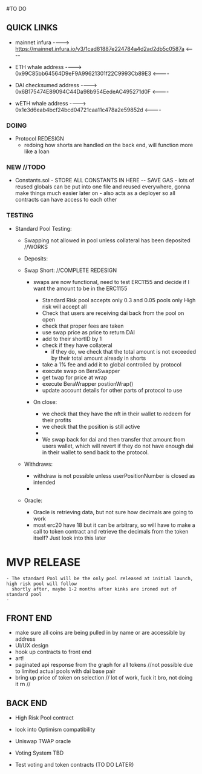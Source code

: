 
#TO DO

## QUICK LINKS
- mainnet infura
----> https://mainnet.infura.io/v3/1cad81887e224784a4d2ad2db5c0587a <----

- ETH whale address
----> 0x99C85bb64564D9eF9A99621301f22C9993Cb89E3 <----

- DAI checksumed address
----> 0x6B175474E89094C44Da98b954EedeAC495271d0F <----

- wETH whale address
----> 0x1e3d6eab4bcf24bcd04721caa11c478a2e59852d  <----

### DOING
 - Protocol REDESIGN
    - redoing how shorts are handled on the back end, will function more like a loan

### NEW //TODO
  - Constants.sol
        - STORE ALL CONSTANTS IN HERE -- SAVE GAS
        - lots of reused globals can be put into one file and reused everywhere, gonna make things much
          easier later on
        - also acts as a deployer so all contracts can have access to each other

### TESTING
  - Standard Pool Testing:
      - Swapping not allowed in pool unless collateral has been deposited //WORKS

      - Deposits:


      - Swap Short: //COMPLETE REDESIGN

        - swaps are now functional, need to test ERC1155 and decide if I want the amount to be in the ERC1155

          - Standard Risk pool accepts only 0.3 and 0.05 pools only High risk will accept all
          - Check that users are receiving dai back from the pool on open
          - check that proper fees are taken
          - use swap price as price to return DAI
          - add to their shortID by 1
          - check if they have collateral
              - if they do, we check that the total amount is not exceeded by their total amount already in   shorts
          - take a 1% fee and add it to global controlled by protocol
          - execute swap on BeraSwapper
          - get twap for price at wrap  
          - execute BeraWrapper postionWrap()
          - update account details for other parts of protocol to use


        - On close:
          - we check that they have the nft in their wallet to redeem for their profits
          - we check that the position is still active
          -
          - We swap back for dai and then transfer that amount from users wallet, which will revert if they
            do not have enough dai in their wallet to send back to the protocol.





      - Withdraws:
          - withdraw is not possible unless userPositionNumber is closed as intended
          -

      - Oracle:
          - Oracle is retrieving data, but not sure how decimals are going to work
          - most erc20 have 18 but it can be arbitrary, so will have to make a call to token contract
            and retrieve the decimals from the token itself? Just look into this later



# MVP RELEASE
    - The standard Pool will be the only pool released at initial launch, high risk pool will follow
      shortly after, maybe 1-2 months after kinks are ironed out of standard pool
    -




## FRONT END
- make sure all coins are being pulled in by name or are accessible by address
- UI/UX design
- hook up contracts to front end
- art!
- paginated api response from the graph for all tokens //not possible due to limited actual pools with dai    base pair
- bring up price of token on selection // lot of work, fuck it bro, not doing it rn //




## BACK END
- High Risk Pool contract
- look into Optimism compatibility
- Uniswap TWAP oracle  

- Voting System TBD
- Test voting and token contracts (TO DO LATER)
